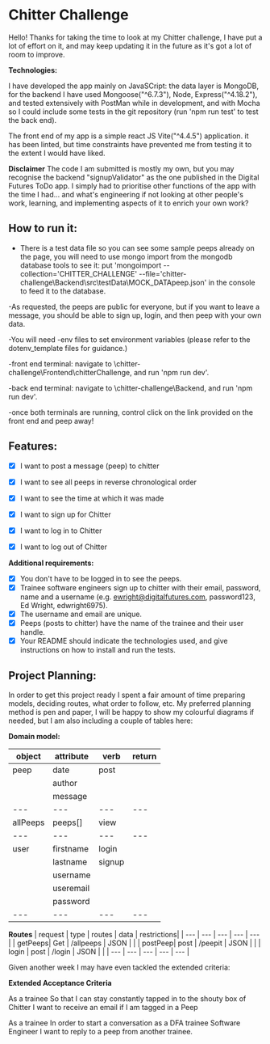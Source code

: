 Chitter Challenge
=================

Hello! Thanks for taking the time to look at my Chitter challenge, I have put a lot of effort on it, and may keep updating it in the future as it's got a lot of room to improve.

**Technologies:**

I have developed the app mainly on JavaSCript: the data layer is MongoDB, for the backend I have used Mongoose("^6.7.3"), Node, Express("^4.18.2"), and tested extensively with PostMan while in development, and with Mocha so I could include some tests in the git repository (run 'npm run test' to test the back end).

The front end of my app is a simple react JS Vite("^4.4.5") application. it has been linted, but time constraints have prevented me from testing it to the extent I would have liked.

**Disclaimer**
The code I am submitted is mostly my own, but you may recognise the backend "signupValidator" as the one published in the Digital Futures ToDo app. I simply had to prioritise other functions of the app with the time I had... and what's engineering if not looking at other people's work, learning, and implementing aspects of it to enrich your own work?



How to run it:
-------
- There is a test data file so you can see some sample peeps already on the page, you will need to use mongo import from the mongodb database tools to see it:
put 'mongoimport --collection='CHITTER_CHALLENGE' --file='chitter-challenge\Backend\src\testData\MOCK_DATApeep.json' in the console to feed it to the database.

-As requested, the peeps are public for everyone, but if you want to leave a message, you should be able to sign up, login, and then peep with your own data.

-You will need -env files to set environment variables (please refer to the dotenv_template files for guidance.)

-front end terminal: navigate to \chitter-challenge\Frontend\chitterChallenge, and run 'npm run dev'.

-back end terminal: navigate to \chitter-challenge\Backend, and run 'npm run dev'.

-once both terminals are running, control click on the link provided on the front end and peep away!



Features:
-------

- [x] I want to post a message (peep) to chitter

- [x] I want to see all peeps in reverse chronological order

- [x] I want to see the time at which it was made

- [x] I want to sign up for Chitter

- [x] I want to log in to Chitter

- [x] I want to log out of Chitter

**Additional requirements:**

- [x]  You don't have to be logged in to see the peeps.
- [x]  Trainee software engineers sign up to chitter with their email, password, name and a username (e.g. ewright@digitalfutures.com, password123, Ed Wright, edwright6975).
- [x] The username and email are unique.
- [x] Peeps (posts to chitter) have the name of the trainee and their user handle.
- [x] Your README should indicate the technologies used, and give instructions on how to install and run the tests.

Project Planning:
------
In order to get this project ready I spent a fair amount of time preparing models, deciding routes, what order to follow, etc. My preferred planning method is pen and paper, I will be happy to show my colourful diagrams if needed, but I am also including a couple of tables here:

**Domain model:**

|  object |  attribute | verb   |  return |
|   ---   |     ---    |    --- |    ---  |
| peep    |   date     | post   |         |   
|         |   author   |        |         |   
|         |   message  |        |         |   
|   ---   |     ---    |    --- |   ---   |
| allPeeps| peeps[]    | view   |         |
|   ---   |     ---    |    --- |   ---   |
| user    |  firstname | login  |         |
|         |  lastname  | signup |         |
|         |  username  |        |         |
|         |  useremail |        |         |
|         |  password  |        |         |
|   ---   |     ---    |    --- |   ---   |

**Routes**
| request | type       | routes    | data    | restrictions|
|   ---   |     ---    |    ---    |   ---   |     ---     |
| getPeeps| Get        | /allpeeps |  JSON   |             |
| postPeep| post       | /peepit   |  JSON   |             |
| login   | post       | /login    |  JSON   |             |
|   ---   |     ---    |    ---    |   ---   |     ---     |



Given another week I may have even tackled the extended criteria:

**Extended Acceptance Criteria**

As a trainee
So that I can stay constantly tapped in to the shouty box of Chitter
I want to receive an email if I am tagged in a Peep

As a trainee
In order to start a conversation as a DFA trainee Software Engineer
I want to reply to a peep from another trainee.

